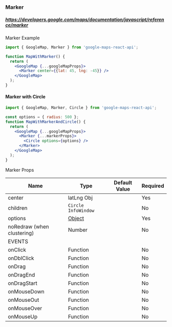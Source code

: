 ### Marker
##### https://developers.google.com/maps/documentation/javascript/reference/marker

Marker Example

```jsx
import { GoogleMap, Marker } from 'google-maps-react-api';

function MapWithMarker() {
  return (
    <GoogleMap {...googleMapProps}>
      <Marker center={{lat: 45, lng: -45}} />
    </GoogleMap>
  );
}
```
#### Marker with Circle
```jsx
import { GoogleMap, Marker, Circle } from 'google-maps-react-api';

const options = { radius: 500 };
function MapWithMarkerAndCircle() {
  return (
    <GoogleMap {...googleMapProps}>
      <Marker {...markerProps}>
        <Circle options={options} />
      </Marker>
    </GoogleMap>
  );
}
```
Marker Props

| Name                | Type           | Default Value | Required  |
| ------------------- | ---------------|---------------| --------- |
| center              | latLng Obj     |               | Yes       |
| children            | `Circle` `InfoWindow` |               | No        |
| options             | [Object](https://developers.google.com/maps/documentation/javascript/reference/marker#MarkerOptions)         |               | Yes       |     
| noRedraw (when clustering)            | Number         |               | No        |
| EVENTS              |                |               |           |
| onClick             | Function       |               | No        |
| onDblClick          | Function       |               | No        |
| onDrag              | Function       |               | No        |
| onDragEnd           | Function       |               | No        |
| onDragStart         | Function       |               | No        |
| onMouseDown         | Function       |               | No        |
| onMouseOut          | Function       |               | No        |
| onMouseOver         | Function       |               | No        |
| onMouseUp           | Function       |               | No        |

</details>